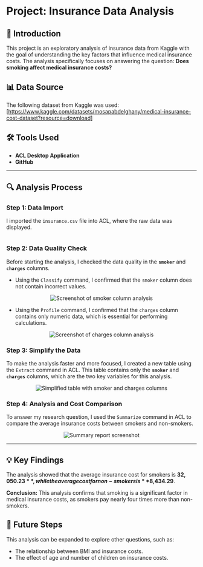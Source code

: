 # Project: Insurance Data Analysis

## 📝 Introduction
This project is an exploratory analysis of insurance data from Kaggle with the goal of understanding the key factors that influence medical insurance costs. The analysis specifically focuses on answering the question: **Does smoking affect medical insurance costs?**

## 📊 Data Source
The following dataset from Kaggle was used: [https://www.kaggle.com/datasets/mosapabdelghany/medical-insurance-cost-dataset?resource=download]

## 🛠️ Tools Used
- **ACL Desktop Application**
- **GitHub**

---

## 🔍 Analysis Process

### Step 1: Data Import
I imported the `insurance.csv` file into ACL, where the raw data was displayed.

<p align="center">
 <img width=[https://raw.githubusercontent.com/Zaidrawahneh/Insurance-Data-Analysis/4c5b02e37120f5d2666bc3cc7769e4c3ac394084/1GIT.png]
</p>

### Step 2: Data Quality Check
Before starting the analysis, I checked the data quality in the **`smoker`** and **`charges`** columns.
- Using the `Classify` command, I confirmed that the `smoker` column does not contain incorrect values.

<p align="center">
  <img src="Insert the link to your Classify.png screenshot here" alt="Screenshot of smoker column analysis">
</p>

- Using the `Profile` command, I confirmed that the `charges` column contains only numeric data, which is essential for performing calculations.

<p align="center">
  <img src="Insert the link to your image_3f136b.png screenshot here" alt="Screenshot of charges column analysis">
</p>

### Step 3: Simplify the Data
To make the analysis faster and more focused, I created a new table using the `Extract` command in ACL. This table contains only the **`smoker`** and **`charges`** columns, which are the two key variables for this analysis.

<p align="center">
  <img src="Insert the link to your image_3fec69.png screenshot here" alt="Simplified table with smoker and charges columns">
</p>

### Step 4: Analysis and Cost Comparison
To answer my research question, I used the `Summarize` command in ACL to compare the average insurance costs between smokers and non-smokers.

<p align="center">
  <img src="Insert the link to your image_3f0448.png screenshot here" alt="Summary report screenshot">
</p>

---

## 💡 Key Findings

The analysis showed that the average insurance cost for smokers is **$32,050.23**, while the average cost for non-smokers is **$8,434.29**.

**Conclusion:**
This analysis confirms that smoking is a significant factor in medical insurance costs, as smokers pay nearly four times more than non-smokers.

## 🚀 Future Steps
This analysis can be expanded to explore other questions, such as:
- The relationship between BMI and insurance costs.
- The effect of age and number of children on insurance costs.
